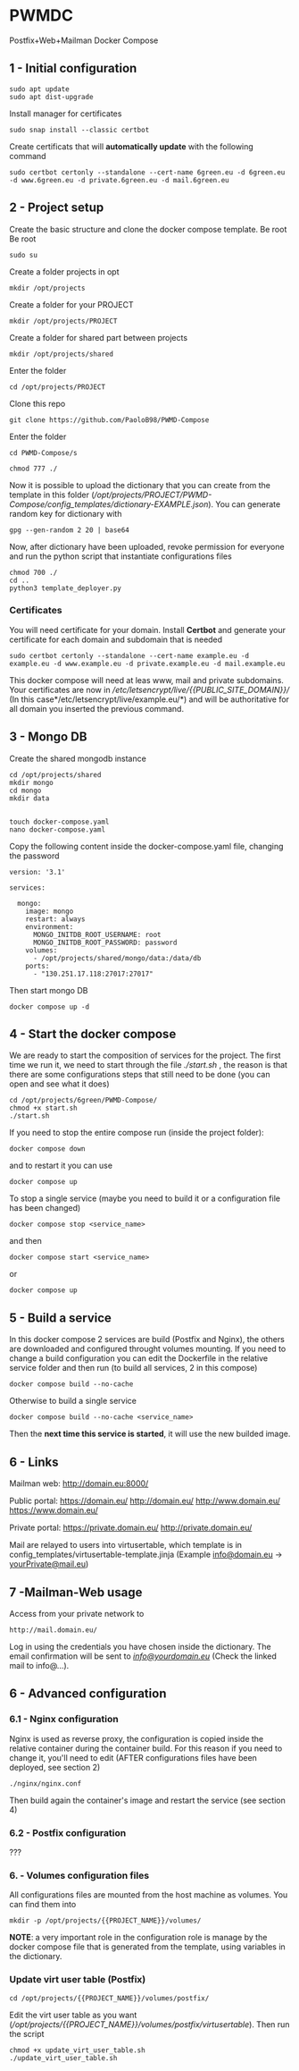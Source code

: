 # PWMDC
Postfix+Web+Mailman Docker Compose

## 1 - Initial configuration
```
sudo apt update
sudo apt dist-upgrade
```
Install manager for certificates
```
sudo snap install --classic certbot
```
Create certificats that will **automatically update** with the following command
```
sudo certbot certonly --standalone --cert-name 6green.eu -d 6green.eu -d www.6green.eu -d private.6green.eu -d mail.6green.eu
```

## 2 - Project setup
Create the basic structure and clone the docker compose template. Be root
Be root  
```  
sudo su  
```  
Create a folder projects in opt  
```  
mkdir /opt/projects  
```  
Create a folder for your PROJECT  
```  
mkdir /opt/projects/PROJECT
```
Create a folder for shared part between projects
```  
mkdir /opt/projects/shared
```
Enter the folder  
```  
cd /opt/projects/PROJECT  
```
Clone this repo  
```  
git clone https://github.com/PaoloB98/PWMD-Compose  
```  
Enter the folder   
```  
cd PWMD-Compose/s  
```

```
chmod 777 ./
```

Now it is possible to upload the dictionary that you can create from the template in this folder (*/opt/projects/PROJECT/PWMD-Compose/config_templates/dictionary-EXAMPLE.json*).
You can generate random key for dictionary with 
```
gpg --gen-random 2 20 | base64
```

Now, after dictionary have been uploaded, revoke permission for everyone and run the python script that instantiate configurations files
```
chmod 700 ./
cd ..
python3 template_deployer.py
```

### Certificates  
You will need certificate for your domain. Install **Certbot** and generate your certificate for each domain and subdomain that is needed  
```  
sudo certbot certonly --standalone --cert-name example.eu -d example.eu -d www.example.eu -d private.example.eu -d mail.example.eu  
```  
This docker compose will need at leas www, mail and private subdomains. Your certificates are now in */etc/letsencrypt/live/{{PUBLIC_SITE_DOMAIN}}/* (In this case*/etc/letsencrypt/live/example.eu/*) and will be authoritative for all domain you inserted the previous command.

## 3 - Mongo DB
Create the shared mongodb instance
```
cd /opt/projects/shared
mkdir mongo
cd mongo
mkdir data


touch docker-compose.yaml
nano docker-compose.yaml
```

Copy the following content inside the docker-compose.yaml file, changing the password
```
version: '3.1'

services:

  mongo:
    image: mongo
    restart: always
    environment:
      MONGO_INITDB_ROOT_USERNAME: root
      MONGO_INITDB_ROOT_PASSWORD: password
    volumes:
      - /opt/projects/shared/mongo/data:/data/db
    ports:
      - "130.251.17.118:27017:27017"
```

Then start mongo DB
```
docker compose up -d
```

## 4 - Start the docker compose
We are ready to start the composition of services for the project. The first time we run it, we need to start through the file *./start.sh* , the reason is that there are some configurations steps that still need to be done (you can open and see what it does)
```
cd /opt/projects/6green/PWMD-Compose/
chmod +x start.sh
./start.sh
```

If you need to stop the entire compose run (inside the project folder):
```
docker compose down
```
and to restart it you can use 
```
docker compose up
```

To stop a single service (maybe you need to build it or a configuration file has been changed)
```
docker compose stop <service_name>
```
and then 
```
docker compose start <service_name>
```
or
```
docker compose up
```
## 5 -  Build a service
In this docker compose 2 services are build (Postfix and Nginx), the others are downloaded and configured throught volumes mounting.
If you need to change a build configuration you can edit the Dockerfile in the relative service folder and then run (to build all services, 2 in this compose)
```
docker compose build --no-cache
```
Otherwise to build a single service 
```
docker compose build --no-cache <service_name>
```

Then the **next time this service is started**, it will use the new builded image.

## 6 - Links  
Mailman web: http://domain.eu:8000/  
  
Public portal: https://domain.eu/ http://domain.eu/ http://www.domain.eu/ https://www.domain.eu/  
  
Private portal: https://private.domain.eu/ http://private.domain.eu/  
  
Mail are relayed to users into virtusertable, which template is in config_templates/virtusertable-template.jinja  (Example info@domain.eu -> yourPrivate@mail.eu)  
  
## 7 -Mailman-Web usage  
Access from your private network to   
```  
http://mail.domain.eu/  
```  
Log in using the credentials you have chosen inside the dictionary. The email confirmation will be sent to *info@yourdomain.eu* (Check the linked mail to info@...).

## 6 - Advanced configuration

### 6.1 - Nginx configuration
Nginx is used as reverse proxy, the configuration is copied inside the relative container during the container build. For this reason if you need to change it, you'll need to edit (AFTER configurations files have been deployed, see section 2)
```
./nginx/nginx.conf
```
Then build again the container's image and restart the service (see section 4)

### 6.2 - Postfix configuration

???

### 6. - Volumes configuration files
All configurations files are mounted from the host machine as volumes. You can find them into 
```
mkdir -p /opt/projects/{{PROJECT_NAME}}/volumes/
```
**NOTE**: a very important role in the configuration role is manage by the docker compose file that is generated from the template, using variables in the dictionary.

### Update virt user table (Postfix)
```
cd /opt/projects/{{PROJECT_NAME}}/volumes/postfix/
```
Edit the virt user table as you want (*/opt/projects/{{PROJECT_NAME}}/volumes/postfix/virtusertable*).
Then run the script
```
chmod +x update_virt_user_table.sh
./update_virt_user_table.sh
```


